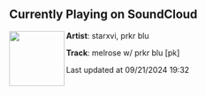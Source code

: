 ## Currently Playing on SoundCloud

[<img align="left" width="100" src="https://i1.sndcdn.com/artworks-UBD0IcuAwwG1VoYN-zsyEHw-t500x500.jpg">](https://soundcloud.com/starxvi/melrose?in=saxurn/sets/htft)

**Artist**: starxvi, prkr blu 

**Track**: melrose w/ prkr blu [pk]

Last updated at 09/21/2024 19:32
